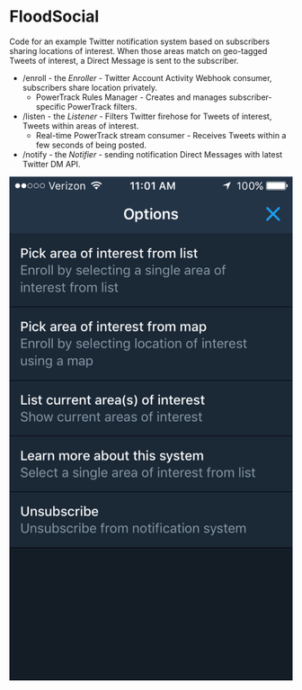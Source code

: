# FloodSocial

Code for an example Twitter notification system based on subscribers sharing locations of interest. When those areas match on geo-tagged Tweets of interest, a Direct Message is sent to the subscriber.

+ /enroll - the _Enroller_ - Twitter Account Activity Webhook consumer, subscribers share location privately.
  + PowerTrack Rules Manager - Creates and manages subscriber-specific PowerTrack filters. 
+ /listen - the _Listener_ - Filters Twitter firehose for Tweets of interest, Tweets within areas of interest. 
  + Real-time PowerTrack stream consumer - Receives Tweets within a few seconds of being posted.  
+ /notify - the _Notifier_ - sending notification Direct Messages with latest Twitter DM API.



![](https://raw.githubusercontent.com/jimmoffitt/FloodSocial/master/imgs/floodsocial_options.png)

